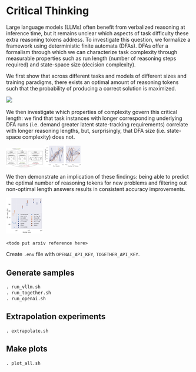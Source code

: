 # Critical Thinking


Large language models (LLMs) often benefit from verbalized reasoning at inference time, but it remains unclear which aspects of task difficulty these extra reasoning tokens address. To investigate this question, we formalize a framework using deterministic finite automata (DFAs). DFAs offer a formalism through which we can characterize task complexity through measurable properties such as run length (number of reasoning steps required) and state-space size (decision complexity). 


We first show that across different tasks and models of different sizes and training paradigms, there exists an optimal amount of reasoning tokens such that the probability of producing a correct solution is maximized. 

<img src="https://github.com/celine-lee/critical_thinking/blob/main/images/fig1_9.jpg" width="100">

We then investigate which properties of complexity govern this critical length: we find that task instances with longer corresponding underlying DFA runs (i.e. demand greater latent state-tracking requirements) correlate with longer reasoning lengths, but, surprisingly, that DFA size (i.e. state-space complexity) does not. 

<img src="https://github.com/celine-lee/critical_thinking/blob/main/images/run_length_vs_states.jpg" width="100">
<img src="https://github.com/celine-lee/critical_thinking/blob/main/images/fig2_all.jpg" width="100">

We then demonstrate an implication of these findings: being able to predict the optimal number of reasoning tokens for new problems and filtering out non-optimal length answers results in consistent accuracy improvements.

<img src="https://github.com/celine-lee/critical_thinking/blob/main/images/fig3.jpg" width="100">

```
<todo put arxiv reference here>
```

Create `.env` file with `OPENAI_API_KEY`, `TOGETHER_API_KEY`.

## Generate samples

```
. run_vllm.sh
. run_together.sh
. run_openai.sh
```

## Extrapolation experiments
```
. extrapolate.sh
```


## Make plots
```
. plot_all.sh
```

